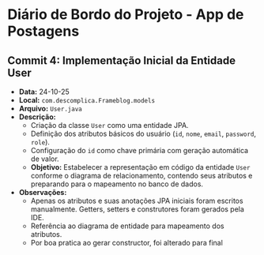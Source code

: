 # Diário de Bordo do Projeto - App de Postagens

## Commit 4: Implementação Inicial da Entidade User
- **Data:** 24-10-25
- **Local:** `com.descomplica.Frameblog.models`
- **Arquivo:** `User.java`
- **Descrição:**
    - Criação da classe `User` como uma entidade JPA.
    - Definição dos atributos básicos do usuário (`id`, `nome`, `email`, `password`, `role`).
    - Configuração do `id` como chave primária com geração automática de valor.
    - **Objetivo:** Estabelecer a representação em código da entidade `User` conforme o diagrama de relacionamento, contendo seus atributos e preparando para o mapeamento no banco de dados.
- **Observações:**
    - Apenas os atributos e suas anotações JPA iniciais foram escritos manualmente. Getters, setters e construtores foram gerados pela IDE.
    - Referência ao diagrama de entidade para mapeamento dos atributos.
    - Por boa pratica ao gerar constructor, foi alterado para final